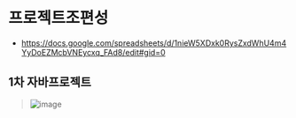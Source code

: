 # 프로젝트조편성
  - https://docs.google.com/spreadsheets/d/1nieW5XDxk0RysZxdWhU4m4YyDoEZMcbVNEycxq_FAd8/edit#gid=0

## 1차 자바프로젝트
  > ![image](https://github.com/2023-12-JAVA-DEVELOPER-149/99.PROJECT/assets/75401545/7cace55f-d0f9-43d1-a2ef-fb85b9dff984)


